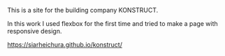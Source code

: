 This is a site for the building company KONSTRUCT.

In this work I used flexbox for the first time and tried to make a page with responsive design.

https://siarheichura.github.io/konstruct/
